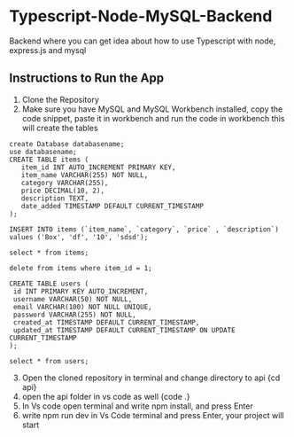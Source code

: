 # Typescript-Node-MySQL-Backend
Backend where you can get idea about how to use Typescript with node, express.js and mysql

<h2>Instructions to Run the App</h2>

<ol>
  <li>Clone the Repository</li>
  <li>
  Make sure you have MySQL and MySQL Workbench installed, copy the code snippet, paste it in workbench and run the code in workbench this will create the tables
  </li>
 </ol>
 
 ```
create Database databasename;
use databasename;
CREATE TABLE items (
    item_id INT AUTO_INCREMENT PRIMARY KEY,
    item_name VARCHAR(255) NOT NULL,
    category VARCHAR(255),
    price DECIMAL(10, 2),
    description TEXT,
    date_added TIMESTAMP DEFAULT CURRENT_TIMESTAMP
);

INSERT INTO items (`item_name`, `category`, `price` , `description`) values ('Box', 'df', '10', 'sdsd');

select * from items;

delete from items where item_id = 1;

CREATE TABLE users (
  id INT PRIMARY KEY AUTO_INCREMENT,
  username VARCHAR(50) NOT NULL,
  email VARCHAR(100) NOT NULL UNIQUE,
  password VARCHAR(255) NOT NULL,
  created_at TIMESTAMP DEFAULT CURRENT_TIMESTAMP,
  updated_at TIMESTAMP DEFAULT CURRENT_TIMESTAMP ON UPDATE CURRENT_TIMESTAMP
);

select * from users;
```
<ol start = "3">
  <li>Open the cloned repository in terminal and change directory to api {cd api}</li>
  <li>open the api folder in vs code as well {code .} </li>
  <li>In Vs code open terminal and write npm install, and press Enter </li>
  <li>write npm run dev in Vs Code terminal and press Enter, your project will start </li>
</ol>




